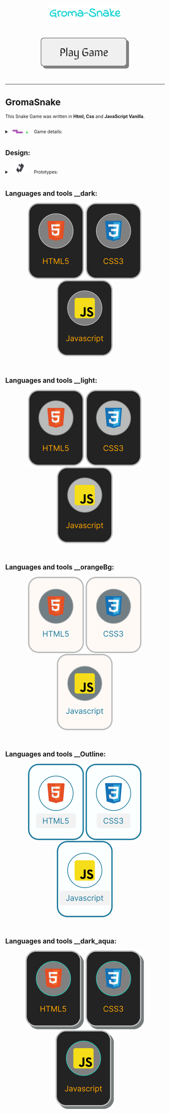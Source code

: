 <p align="center"><img src="src/assets/images/title_readme.svg" style="width:45%;" alt="FullPokeApp banner"/></p>

<br>

<p align="center"><a href="https://gromarant.github.io/GromaSnake/" target="_blank"><img src="src/assets/images/button_readme.svg" alt="Play icon"/></a></p>

<br>

---

# GromaSnake
This Snake Game was written in **Html, Css** and **JavaScript Vanilla**. &nbsp; &nbsp; 

<br>

<details>
<summary>
   &nbsp; <img src="src/assets/images/snake_readme.svg" target="_blank" style="width:48px;"/> &nbsp; &nbsp;
  Game details:
</summary>


### How to play the game  &nbsp; &nbsp; 🎮

 > Use the arrow keys or WDSA key combinations to move the snake around the board.

<br>

### The objective of the game  &nbsp; &nbsp; 🎯
> It is to guide the snake to the food, which will make it grow in size, while avoiding the walls or the snake's body, as that will end the game.

<br>

### Points  &nbsp; &nbsp; 🎰
> The game also features a scoring system, so you can see how many points you have earned. The higher your score, the more points you will earn!
    
<br>

<p align="center"><a href="https://gromarant.github.io/GromaSnake/" target="_blank"><img src="src/assets/images/button_readme.svg" alt="Play icon"/></a></p>

</details>

<br>

## Design:

<details>
<summary>
   &nbsp; <img src="src/assets/images/prototype_readme.svg" target="_blank" style="width:48px;"/> &nbsp; &nbsp;
  Prototypes:
</summary>

<br>

### Wireframes:

These are prototypes that serve as a visual guide that represents the skeletal framework of the game.

<br>

<details>
<summary>
 &nbsp; &nbsp; See Wireframes:
</summary>

<br>

<p align="center"><img src="src/assets/images/desktop.webp" alt="Desktop wireframe" style="width:400px;"/></p>
<p align="center">Desktop layout design</p>

<br>

---

<br>

<p align="center"><img src="src/assets/images/mobile_portrait.webp" alt="Desktop wireframe" style="width:300px;"/></p>
<p align="center">Mobile layout design in portrait mode</p>

<br>

---

<br>

<p align="center"><img src="src/assets/images/mobile_landscape.webp" alt="Desktop wireframe" style="width:400px;"/></p>
<p align="center">Mobile layout design in landscape mode</p>

<br>

</details>
</details>

<br>

## Languages and tools __dark:

<p align="center">
<a href="https://gromarant.github.io/GromaSnake/" target="_blank"><img src="src/assets/images/html_readme_dark.svg" alt="html_readme_dark"/></a>
<a href="https://gromarant.github.io/GromaSnake/" target="_blank"><img src="src/assets/images/css_readme_dark.svg" alt="css_readme_dark"/></a>
<a href="https://gromarant.github.io/GromaSnake/" target="_blank"><img src="src/assets/images/javascript_readme_dark.svg" alt="javascript_readme_dark"/></a>
</p>

<br>

## Languages and tools __light:

<p align="center">
<a href="https://gromarant.github.io/GromaSnake/" target="_blank"><img src="src/assets/images/html_readme_light.svg" alt="html_readme_light"/></a>
<a href="https://gromarant.github.io/GromaSnake/" target="_blank"><img src="src/assets/images/css_readme_light.svg" alt="css_readme_light"/></a>
<a href="https://gromarant.github.io/GromaSnake/" target="_blank"><img src="src/assets/images/javascript_readme_light.svg" alt="javascript_readme_light"/></a>
</p>

<br>

## Languages and tools __orangeBg:

<p align="center">
<a href="https://gromarant.github.io/GromaSnake/" target="_blank"><img src="src/assets/images/html_readme_orangeBg.svg" alt="html_readme_light"/></a>
<a href="https://gromarant.github.io/GromaSnake/" target="_blank"><img src="src/assets/images/css_readme_orangeBg.svg" alt="css_readme_light"/></a>
<a href="https://gromarant.github.io/GromaSnake/" target="_blank"><img src="src/assets/images/javascript_readme_orangeBg.svg" alt="javascript_readme_light"/></a>
</p>

<br>

## Languages and tools __Outline:

<p align="center">
<a href="https://gromarant.github.io/GromaSnake/" target="_blank"><img src="src/assets/images/html_readme_outline.svg" alt="html_readme_light"/></a>
<a href="https://gromarant.github.io/GromaSnake/" target="_blank"><img src="src/assets/images/css_readme_outline.svg" alt="css_readme_light"/></a>
<a href="https://gromarant.github.io/GromaSnake/" target="_blank"><img src="src/assets/images/javascript_readme_outline.svg" alt="javascript_readme_light"/></a>
</p>

<br>

## Languages and tools __dark_aqua:

<p align="center">
<a href="https://gromarant.github.io/GromaSnake/" target="_blank"><img src="src/assets/images/html_readme_dark_aqua.svg" alt="html_readmehtml_readme_dark_aqua_light"/></a>
<a href="https://gromarant.github.io/GromaSnake/" target="_blank"><img src="src/assets/images/css_readme_dark_aqua.svg" alt="css_readme_dark_aqua"/></a>
<a href="https://gromarant.github.io/GromaSnake/" target="_blank"><img src="src/assets/images/javascript_readme_dark_aqua.svg" alt="javascript_readme_dark_aqua"/></a>
</p>